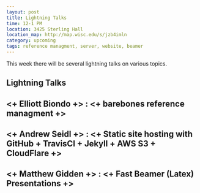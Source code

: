 ```yaml
---
layout: post
title: Lightning Talks
time: 12-1 PM
location: 3425 Sterling Hall
location_map: http://map.wisc.edu/s/jzb4imln
category: upcoming
tags: reference managment, server, website, beamer
---
```


This week there will be several lightning talks on various topics.

## Lightning Talks 

## <+ Elliott Biondo +> : <+ barebones reference managment +>
## <+ Andrew Seidl +> : <+ Static site hosting with GitHub + TravisCI + Jekyll + AWS S3 + CloudFlare +>
## <+ Matthew Gidden +> : <+ Fast Beamer (Latex) Presentations +>
